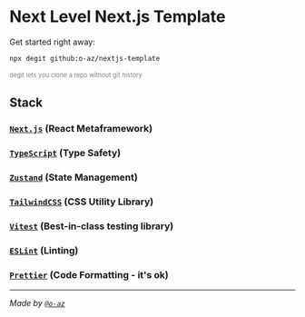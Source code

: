 # Next Level Next.js Template

Get started right away:

```bash
npx degit github:o-az/nextjs-template
```

<p style="font-size:11px;color:gray">
  degit lets you clone a repo without git history
</p>

## Stack

### [`Next.js`](https://nextjs.org) (React Metaframework)

### [`TypeScript`](https://www.typescriptlang.org) (Type Safety)

### [`Zustand`](https://github.com/pmndrs/zustand) (State Management)

### [`TailwindCSS`](https://tailwindcss.com) (CSS Utility Library)

### [`Vitest`](https://vitest.dev) (Best-in-class testing library)

### [`ESLint`](https://eslint.org) (Linting)

### [`Prettier`](https://prettier.io) (Code Formatting - it's ok)

---

_Made by [`@o-az`](https://github.com/o-az)_
